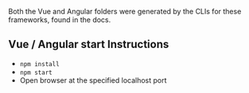 Both the Vue and Angular folders were generated by the CLIs for these frameworks, found in the docs.

## Vue / Angular start Instructions
- `npm install`
- `npm start`
- Open browser at the specified localhost port
